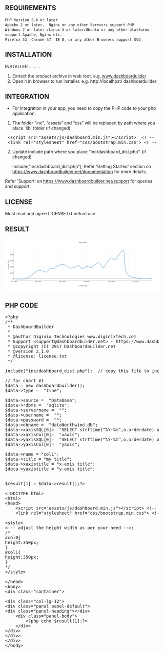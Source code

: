 REQUIREMENTS
-------------------------
    PHP Version 5.6 or later
    Apache 2 or later,  Nginx or any other Servcers support PHP
    Windows 7 or later /Linux 3 or later/Ubuntu or any other platforms support Apache, Nginx etc.
    Firefox 52, Chrome 57, IE 8, or any other Browsers support SVG


INSTALLATION 
------------

INSTALLER
.........

1) Extract the product archive in web root. e.g. www.dashboarduilder
2) Open it in browser to run installer. e.g. http://localhost/ dashboarduilder

INTEGRATION
-----------
- For integration in your app, you need to copy the PHP code to your php application.

1) The folder "inc", “assets” and “css” will be replaced by path where you place 'lib' folder (if changed)

<pre>
 &lt;script src="assets/js/dashboard.min.js"&gt;&lt;/script&gt;&nbsp; &lt;! --&nbsp; copy this file to assets/js folder -- &gt;
 &lt;link rel="stylesheet" href="css/bootstrap.min.css"&gt; &lt;! --&nbsp; Bootstrap CSS file, change the path accordingly -- &gt;
</pre>


2) Update include path where you place “inc/dashboard_dist.php”. (if changed)

	Include(“inc/dashboard_dist.php");
Refer 'Getting Started' section on https://www.dashboardbuilder.net/documentation for more details.

Refer 'Support' on https://www.dashboardbuilder.net/support for queries and support.

LICENSE
-------
Must read and agree LICENSE.txt before use.

RESULT
------
<img src="line-chart.png"/>

PHP CODE
-------
<pre>
&lt;?php
/**
 * DashboardBuilder
 *
 * @author Diginix Technologies www.diginixtech.com
 * Support &lt;support@dashboardbuider.net&gt; - https://www.dashboardbuilder.net
 * @copyright (C) 2017 Dashboardbuilder.net
 * @version 2.1.0
 * @license: license.txt
 */

include(&quot;inc/dashboard_dist.php&quot;);  // copy this file to inc folder 

// for chart #1
$data = new dashboardbuilder(); 
$data-&gt;type =  &quot;line&quot;;

$data-&gt;source =  &quot;Database&quot;; 
$data-&gt;rdbms =  &quot;sqlite&quot;; 
$data-&gt;servername =  &quot;&quot;;
$data-&gt;username =  &quot;&quot;;
$data-&gt;password =  &quot;&quot;;
$data-&gt;dbname =  &quot;dataNorthwind.db&quot;;
$data-&gt;xaxisSQL[0]=  &quot;SELECT strftime(^%Y-%m^,o.orderdate) as xaxis, sum(d.quantity) as yaxis from `order details` d, orders o  where o.orderid = d.orderid group by strftime(^%Y-%m^,o.orderdate) limit 50&quot;;
$data-&gt;xaxisCol[0]=  &quot;xaxis&quot;;
$data-&gt;yaxisSQL[0]=  &quot;SELECT strftime(^%Y-%m^,o.orderdate) as xaxis, sum(d.quantity) as yaxis from `order details` d, orders o  where o.orderid = d.orderid group by strftime(^%Y-%m^,o.orderdate) limit 50&quot;;
$data-&gt;yaxisCol[0]=  &quot;yaxis&quot;;

$data-&gt;name = &quot;col1&quot;;
$data-&gt;title = &quot;my title&quot;;
$data-&gt;xaxistitle = &quot;x-axis title&quot;;
$data-&gt;yaxistitle = &quot;y-axis title&quot;;


$result[1] = $data-&gt;result();?&gt;

&lt;!DOCTYPE html&gt;
&lt;html&gt;
&lt;head&gt;
	&lt;script src=&quot;assets/js/dashboard.min.js&quot;&gt;&lt;/script&gt; &lt;!-- copy this file to assets/js folder --&gt;
	&lt;link rel=&quot;stylesheet&quot; href=&quot;css/bootstrap.min.css&quot;&gt; &lt;!-- Bootstrap CSS file, change the path accordingly --&gt;
	
&lt;style&gt; 
&lt;!-- adjust the height width as per your need --&gt;;
/*
#col0{
height:350px;
}
#col1{
height:350px;
}
*/
&lt;/style&gt;

&lt;/head&gt;
&lt;body&gt; 
&lt;div class=&quot;container&quot;&gt;

&lt;div class=&quot;col-lg-12&quot;&gt;
&lt;div class=&quot;panel panel-default&quot;&gt;
&lt;div class=&quot;panel-heading&quot;&gt;&lt;/div&gt;
	&lt;div class=&quot;panel-body&quot;&gt;
		&lt;?php echo $result[1];?&gt;
	&lt;/div&gt;
&lt;/div&gt;
&lt;/div&gt;
&lt;/div&gt;
&lt;/body&gt;
</pre>
